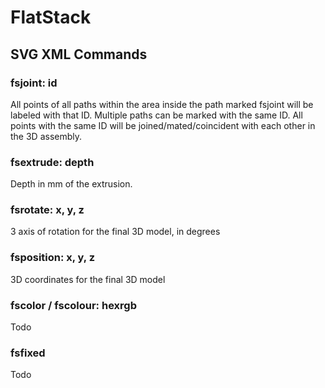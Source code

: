 # FlatStack

## SVG XML Commands

### fsjoint: id

All points of all paths within the area inside the path marked fsjoint will be labeled with that ID. Multiple paths can be marked with the same ID. All points with the same ID will be joined/mated/coincident with each other in the 3D assembly.

### fsextrude: depth

Depth in mm of the extrusion.

### fsrotate: x, y, z

3 axis of rotation for the final 3D model, in degrees

### fsposition: x, y, z

3D coordinates for the final 3D model

### fscolor / fscolour: hexrgb

Todo

### fsfixed

Todo

